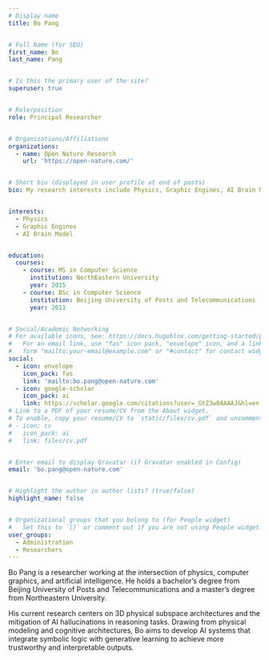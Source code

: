 ```yaml
---
# Display name
title: Bo Pang


# Full Name (for SEO)
first_name: Bo
last_name: Pang


# Is this the primary user of the site?
superuser: true


# Role/position
role: Principal Researcher


# Organizations/Affiliations
organizations:
  - name: Open Nature Research
    url: 'https://open-nature.com/'


# Short bio (displayed in user profile at end of posts)
bio: My research interests include Physics, Graphic Engines, AI Brain Model and Accuracy Improvements


interests:
  - Physics
  - Graphic Engines
  - AI Brain Model


education:
  courses:
    - course: MS in Computer Science
      institution: NorthEastern University
      year: 2015
    - course: BSc in Computer Science
      institution: Beijing University of Posts and Telecommunications
      year: 2011


# Social/Academic Networking
# For available icons, see: https://docs.hugoblox.com/getting-started/page-builder/#icons
#   For an email link, use "fas" icon pack, "envelope" icon, and a link in the
#   form "mailto:your-email@example.com" or "#contact" for contact widget.
social:
  - icon: envelope
    icon_pack: fas
    link: 'mailto:bo.pang@open-nature.com'
  - icon: google-scholar
    icon_pack: ai
    link: https://scholar.google.com/citations?user=_GtZ3w0AAAAJ&hl=en
# Link to a PDF of your resume/CV from the About widget.
# To enable, copy your resume/CV to `static/files/cv.pdf` and uncomment the lines below.
# - icon: cv
#   icon_pack: ai
#   link: files/cv.pdf


# Enter email to display Gravatar (if Gravatar enabled in Config)
email: 'bo.pang@open-nature.com'


# Highlight the author in author lists? (true/false)
highlight_name: false


# Organizational groups that you belong to (for People widget)
#   Set this to `[]` or comment out if you are not using People widget.
user_groups:
  - Administration
  - Researchers
---
```



Bo Pang is a researcher working at the intersection of physics, computer graphics, and artificial intelligence. He holds a bachelor’s degree from Beijing University of Posts and Telecommunications and a master’s degree from Northeastern University.


His current research centers on 3D physical subspace architectures and the mitigation of AI hallucinations in reasoning tasks. Drawing from physical modeling and cognitive architectures, Bo aims to develop AI systems that integrate symbolic logic with generative learning to achieve more trustworthy and interpretable outputs.




